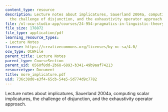 ```yaml
---
content_type: resource
description: Lecture notes about implicatures, Sauerland 2004a, computing scalar implicatures,
  the challenge of disjunction, and the exhaustivity operator approach.
file: /ol-ocw-studio-app/courses/24-954-pragmatics-in-linguistic-theory-fall-2006/736c38d0e3f465cb54e55d774d9c7782_more_implicature.pdf
file_size: 178872
file_type: application/pdf
learning_resource_types:
- Lecture Notes
license: https://creativecommons.org/licenses/by-nc-sa/4.0/
ocw_type: OCWFile
parent_title: Lecture Notes
parent_type: CourseSection
parent_uid: 0560f8dd-2b68-6893-b341-49b9aaf74213
resourcetype: Document
title: more_implicature.pdf
uid: 736c38d0-e3f4-65cb-54e5-5d774d9c7782
---
```

Lecture notes about implicatures, Sauerland 2004a, computing scalar implicatures, the challenge of disjunction, and the exhaustivity operator approach.